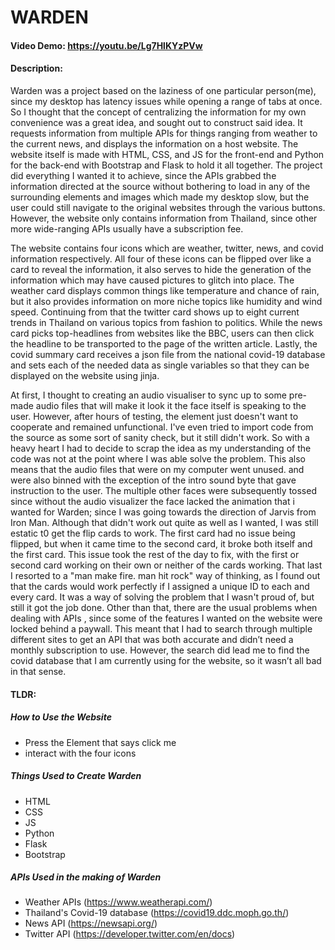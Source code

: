# WARDEN
#### Video Demo:  https://youtu.be/Lg7HlKYzPVw
#### Description:
Warden was a project based on the laziness of one particular person(me), since my desktop has latency issues while opening a range of tabs at once. So I thought that the concept of centralizing the information for my own convenience was a great idea, and sought out to construct said idea. It requests information from multiple APIs for things ranging from weather to the current news, and displays the information on a host website. The website itself is made with HTML, CSS, and JS for the front-end and Python for the back-end with Bootstrap and Flask to hold it all together. The project did everything I wanted it to achieve, since the APIs grabbed the information directed at the source without bothering to load in any of the surrounding elements and images which made my desktop slow, but the user could still navigate to the original websites through the various buttons. However, the website only contains information from Thailand, since other more wide-ranging APIs usually have a subscription fee.

The website contains four icons which are weather, twitter, news, and covid information respectively. All four of these icons can be flipped over like a card to reveal the information, it also serves to hide the generation of the information which may have caused pictures to glitch into place. The weather card displays common things like temperature and chance of rain, but it also provides information on more niche topics like humidity and wind speed. Continuing from that the twitter card shows up to eight current trends in Thailand on various topics from fashion to politics. While the news card picks top-headlines from websites like the BBC, users can then click the headline to be transported to the page of the written article. Lastly, the covid summary card receives a json file from the national covid-19 database and sets each of the needed data as single variables so that they can be displayed on the website using jinja.

At first, I thought to creating an audio visualiser to sync up to some pre-made audio files that will make it look it the face itself is speaking to the user. However, after hours of testing, the element just doesn't want to cooperate and remained unfunctional. I've even tried to import code from the source as some sort of sanity check, but it still didn't work. So with a heavy heart I had to decide to scrap the idea as my understanding of the code was not at the point where I was able solve the problem. This also means that the audio files that were on my computer went unused. and were also binned with the exception of the intro sound byte that gave instruction to the user. The multiple other faces were subsequently tossed since without the audio visualizer the face lacked the animation that i wanted for Warden; since I was going towards the direction of Jarvis from Iron Man. Although that didn't work out quite as well as I wanted, I was still estatic t0 get the flip cards to work. The first card had no issue being flipped, but when it came time to the second card, it broke both itself and the first card. This issue took the rest of the day to fix, with the first or second card working on their own or neither of the cards working. That last I resorted to a "man make fire. man hit rock" way of thinking, as I found out that the cards would work perfectly if I assigned a unique ID to each and every card. It was a way of solving the problem that I wasn't proud of, but still it got the job done. Other than that, there are the usual problems when dealing with APIs , since some of the features I wanted on the website were locked behind a paywall. This meant that I had to search through multiple different sites to get an API that was both accurate and didn’t need a monthly subscription to use. However, the search did lead me to find the covid database that I am currently using for the website, so it wasn’t all bad in that sense.

#### TLDR:
##### How to Use the Website
- Press the Element that says click me
- interact with the four icons

##### Things Used to Create Warden
- HTML
- CSS
- JS
- Python
- Flask
- Bootstrap

##### APIs Used in the making of Warden
- Weather APIs (https://www.weatherapi.com/)
- Thailand's Covid-19 database (https://covid19.ddc.moph.go.th/)
- News API (https://newsapi.org/)
- Twitter API (https://developer.twitter.com/en/docs)
